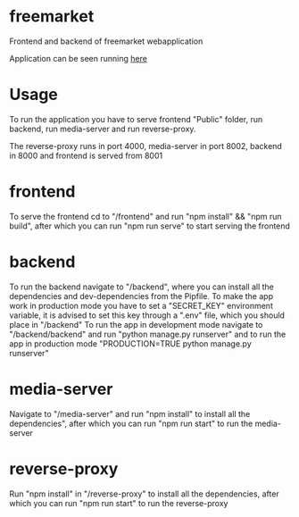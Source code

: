 # freemarket
Frontend and backend of freemarket webapplication

Application can be seen running [here](http://fullstackdemo.ddns.net/)


# Usage
To run the application you have to serve frontend "Public" folder, run backend, run media-server and run reverse-proxy.

The reverse-proxy runs in port 4000, media-server in port 8002, backend in 8000 and frontend is served from 8001


# frontend
To serve the frontend cd to "/frontend" and run "npm install" && "npm run build", after which you can run "npm run serve" to start serving the frontend

# backend
To run the backend navigate to "/backend", where you can install all the dependencies and dev-dependencies from the Pipfile.
To make the app work in production mode you have to set a "SECRET_KEY" environment variable, it is advised to set this key through a ".env" file, which you should place in "/backend"
To run the app in development mode navigate to "/backend/backend" and run "python manage.py runserver" and to run the app in production mode "PRODUCTION=TRUE python manage.py runserver"

# media-server
Navigate to "/media-server" and run "npm install" to install all the dependencies", after which you can run "npm run start" to run the media-server

# reverse-proxy
Run "npm install" in "/reverse-proxy" to install all the dependencies, after which you can run "npm run start" to run the reverse-proxy
